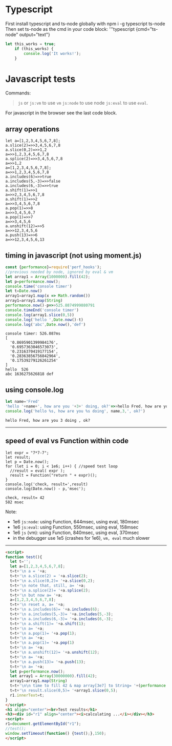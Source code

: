 # Typescript

First install typescript and ts-node globally with
npm i -g typescript ts-node
Then set ts-node as the cmd in your code block:
'''typescript {cmd="ts-node" output="text"}
```js
let this_works = true;
    if (this_works) {
        console.log('It works!');
    }
```


# Javascript tests

Commands:
> `js` or `js:vm` to use `vm`
> `js:node` to use node
> `js:eval` to use `eval`.

For javascript in the browser see the last code block.

## array operations

```js:node
let a=[1,2,3,4,5,6,7,8];
a.slice(2)=>>3,4,5,6,7,8
a.slice(0,2)=>>1,2
a=>>1,2,3,4,5,6,7,8
a.splice(2)=>>3,4,5,6,7,8
a=>>1,2
a=[1,2,3,4,5,6,7,8];
a=>>1,2,3,4,5,6,7,8
a.includes(6)=>>true
a.includes(5,-3)=>>false
a.includes(6,-3)=>>true
a.shift(1)=>>1
a=>>2,3,4,5,6,7,8
a.shift(1)=>>2
a=>>3,4,5,6,7,8
a.pop(1)=>>8
a=>>3,4,5,6,7
a.pop(1)=>>7
a=>>3,4,5,6
a.unshift(12)=>>5
a=>>12,3,4,5,6
a.push(13)=>>6
a=>>12,3,4,5,6,13
```

## timing in javascript (not using moment.js)

```js
const {performance}=require('perf_hooks');
//previous needed by node, ignored by eval & vm
let array1 = Array(1000000).fill(42);
let p=performance.now();
console.time('console timer')
let t=Date.now()
array1=array1.map(x => Math.random())
array1=array1.map(String)
performance.now()-p=>>525.8874999880791
console.timeEnd('console timer')
console.log(array1.slice(0,5))
console.log('hello ',Date.now()-t)
console.log('abc',Date.now(),'def')
```
```output
console timer: 526.087ms
[
  '0.8695901399984176',
  '0.6957363046573073',
  '0.2316370419177154',
  '0.28363856756842964',
  '0.17539279126261254'
]
hello  526
abc 1636275626818 def
```

## using console.log

```js
let name='Fred'
'hello '+name+', how are you '+3+' doing, ok?'=>>hello Fred, how are you 3 doing, ok?
console.log('hello %s, how are you %s doing', name,3,', ok?')
```
```output
hello Fred, how are you 3 doing , ok?
```

---

## speed of eval vs Function within code

```js:eval
let expr = "7*7-7";
let result;
let p = Date.now();
for (let i = 0; i < 1e6; i++) { //speed test loop
  //result = eval( expr );
  result = Function("return " + expr)();
}
console.log('check, result=',result)
console.log(Date.now() - p,'msec');
```
```output
check, result= 42
582 msec
```
Note:
- 1e6 `js:node`: using Function, 644msec, using eval, 180msec
- 1e6 `js:eval`:   using Function, 550msec, using eval, 158msec
- 1e6 `js` (vm):  using Function, 840msec, using eval, 370msec
- in the debugger use 1e5 (crashes for 1e6), `vm, eval` much slower


---

```html
<script>
function test(){
  let t='';
  let a=[1,2,3,4,5,6,7,8];
  t=t+'\n a = '+a;
  t=t+'\n a.slice(2) = '+a.slice(2);
  t=t+'\n a.slice(0,2)= '+a.slice(0,2);
  t=t+'\n note that, still, a= '+a;
  t=t+'\n a.splice(2)= '+a.splice(2);
  t=t+'\n but now a= '+a;
  a=[1,2,3,4,5,6,7,8];
  t=t+'\n reset a, a= '+a;
  t=t+'\n a.includes(6)= '+a.includes(6);
  t=t+'\n a.includes(5,-3)= '+a.includes(5,-3);
  t=t+'\n a.includes(6,-3)= '+a.includes(6,-3);
  t=t+'\n a.shift(1)= '+a.shift(1);
  t=t+'\n a= '+a;
  t=t+'\n a.pop(1)= '+a.pop(1);
  t=t+'\n a= '+a;
  t=t+'\n a.pop(1)= '+a.pop(1)
  t=t+'\n a= '+a;
  t=t+'\n a.unshift(12)= '+a.unshift(12);
  t=t+'\n a= '+a;
  t=t+'\n a.push(13)= '+a.push(13);
  t=t+'\n a= '+a;
  let p=performance.now();
  let array1 = Array(30000000).fill(42);
  array1=array1.map(String)
  t=t+'\n\n time to fill 42 & map array[3e7] to String= '+(performance.now()-p)+'ms';
  t=t+'\n result.slice(0,5)= '+array1.slice(0,5);
  r1.innerText=t;
}
</script>
<h1 align="center"><br>Test results</h1>
<h3><div id="r1" align="center"><i>calculating ...</i></div></h3>
<script>
r1=document.getElementById("r1");
//test();
window.setTimeout(function() {test();},150);
</script>
```








